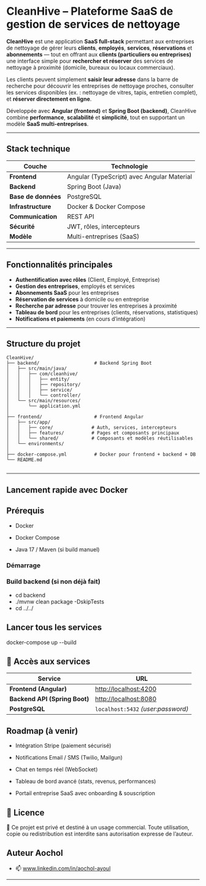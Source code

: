 # CleanHive – Plateforme SaaS de gestion de services de nettoyage

**CleanHive** est une application **SaaS full-stack** permettant aux entreprises de nettoyage de gérer leurs **clients**, **employés**, **services**, **réservations** et **abonnements** — tout en offrant aux **clients (particuliers ou entreprises)** une interface simple pour **rechercher et réserver** des services de nettoyage à proximité (domicile, bureaux ou locaux commerciaux).

Les clients peuvent simplement **saisir leur adresse** dans la barre de recherche pour découvrir les entreprises de nettoyage proches, consulter les services disponibles (ex. : nettoyage de vitres, tapis, entretien complet), et **réserver directement en ligne**.

Développée avec **Angular (frontend)** et **Spring Boot (backend)**, CleanHive combine **performance**, **scalabilité** et **simplicité**, tout en supportant un modèle **SaaS multi-entreprises**.

---

## Stack technique

| Couche         | Technologie |
|----------------|--------------|
| **Frontend**   | Angular (TypeScript) avec Angular Material |
| **Backend**    | Spring Boot (Java) |
| **Base de données** | PostgreSQL |
| **Infrastructure** | Docker & Docker Compose |
| **Communication** | REST API |
| **Sécurité** | JWT, rôles, intercepteurs |
| **Modèle** | Multi-entreprises (SaaS) |

---

## Fonctionnalités principales

- **Authentification avec rôles** (Client, Employé, Entreprise)  
- **Gestion des entreprises**, employés et services  
- **Abonnements SaaS** pour les entreprises  
- **Réservation de services** à domicile ou en entreprise  
- **Recherche par adresse** pour trouver les entreprises à proximité  
- **Tableau de bord** pour les entreprises (clients, réservations, statistiques)  
- **Notifications et paiements** (en cours d’intégration)

---

## Structure du projet

```text
CleanHive/
├── backend/                    # Backend Spring Boot
│   ├── src/main/java/
│   │   ├── com/cleanhive/
│   │   │   ├── entity/
│   │   │   ├── repository/
│   │   │   ├── service/
│   │   │   └── controller/
│   └── src/main/resources/
│       └── application.yml
│
├── frontend/                   # Frontend Angular
│   ├── src/app/
│   │   ├── core/              # Auth, services, intercepteurs
│   │   ├── features/          # Pages et composants principaux
│   │   └── shared/            # Composants et modèles réutilisables
│   └── environments/
│
├── docker-compose.yml          # Docker pour frontend + backend + DB
└── README.md


````
---

##  Lancement rapide avec Docker
##  Prérequis
- Docker

- Docker Compose

- Java 17 / Maven (si build manuel)

###  Démarrage
### Build backend (si non déjà fait)
- cd backend
- ./mvnw clean package -DskipTests
- cd ../../

## Lancer tous les services
docker-compose up --build

## 🔗 Accès aux services

| Service                       | URL                                            |
| ----------------------------- | ---------------------------------------------- |
| **Frontend (Angular)**        | [http://localhost:4200](http://localhost:4200) |
| **Backend API (Spring Boot)** | [http://localhost:8080](http://localhost:8080) |
| **PostgreSQL**                | `localhost:5432` *(user:password)*             |


## Roadmap (à venir)
 - Intégration Stripe (paiement sécurisé)

 - Notifications Email / SMS (Twilio, Mailgun)

 - Chat en temps réel (WebSocket)

 - Tableau de bord avancé (stats, revenus, performances)

 - Portail entreprise SaaS avec onboarding & souscription

## 📄 Licence
🚫 Ce projet est privé et destiné à un usage commercial.
Toute utilisation, copie ou redistribution est interdite sans autorisation expresse de l’auteur.

## Auteur Aochol
- 📫 www.linkedin.com/in/aochol-ayoul
---



